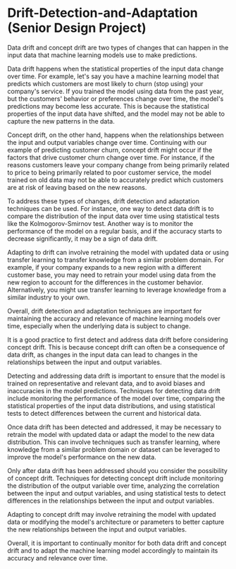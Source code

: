 # Drift-Detection-and-Adaptation (Senior Design Project)


Data drift and concept drift are two types of changes that can happen in the input data that machine learning models use to make predictions. 

Data drift happens when the statistical properties of the input data change over time. For example, let's say you have a machine learning model that predicts which customers are most likely to churn (stop using) your company's service. If you trained the model using data from the past year, but the customers' behavior or preferences change over time, the model's predictions may become less accurate. This is because the statistical properties of the input data have shifted, and the model may not be able to capture the new patterns in the data.

Concept drift, on the other hand, happens when the relationships between the input and output variables change over time. Continuing with our example of predicting customer churn, concept drift might occur if the factors that drive customer churn change over time. For instance, if the reasons customers leave your company change from being primarily related to price to being primarily related to poor customer service, the model trained on old data may not be able to accurately predict which customers are at risk of leaving based on the new reasons.

To address these types of changes, drift detection and adaptation techniques can be used. For instance, one way to detect data drift is to compare the distribution of the input data over time using statistical tests like the Kolmogorov-Smirnov test. Another way is to monitor the performance of the model on a regular basis, and if the accuracy starts to decrease significantly, it may be a sign of data drift.

Adapting to drift can involve retraining the model with updated data or using transfer learning to transfer knowledge from a similar problem domain. For example, if your company expands to a new region with a different customer base, you may need to retrain your model using data from the new region to account for the differences in the customer behavior. Alternatively, you might use transfer learning to leverage knowledge from a similar industry to your own. 

Overall, drift detection and adaptation techniques are important for maintaining the accuracy and relevance of machine learning models over time, especially when the underlying data is subject to change.

It is a good practice to first detect and address data drift before considering concept drift. This is because concept drift can often be a consequence of data drift, as changes in the input data can lead to changes in the relationships between the input and output variables.

Detecting and addressing data drift is important to ensure that the model is trained on representative and relevant data, and to avoid biases and inaccuracies in the model predictions. Techniques for detecting data drift include monitoring the performance of the model over time, comparing the statistical properties of the input data distributions, and using statistical tests to detect differences between the current and historical data.

Once data drift has been detected and addressed, it may be necessary to retrain the model with updated data or adapt the model to the new data distribution. This can involve techniques such as transfer learning, where knowledge from a similar problem domain or dataset can be leveraged to improve the model's performance on the new data.

Only after data drift has been addressed should you consider the possibility of concept drift. Techniques for detecting concept drift include monitoring the distribution of the output variable over time, analyzing the correlation between the input and output variables, and using statistical tests to detect differences in the relationships between the input and output variables.

Adapting to concept drift may involve retraining the model with updated data or modifying the model's architecture or parameters to better capture the new relationships between the input and output variables.

Overall, it is important to continually monitor for both data drift and concept drift and to adapt the machine learning model accordingly to maintain its accuracy and relevance over time.

